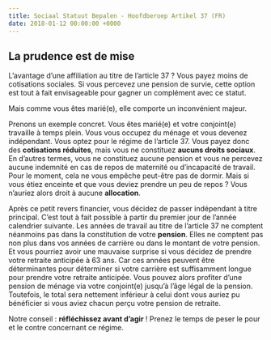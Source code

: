 ```yaml
---
title: Sociaal Statuut Bepalen - Hoofdberoep Artikel 37 (FR)
date: 2018-01-12 00:00:00 +0000
---
```

## La prudence est de mise

L’avantage d’une affiliation au titre de l’article 37 ? Vous payez moins de cotisations sociales. Si vous percevez une pension de survie, cette option est tout à fait envisageable pour gagner un complément avec ce statut.

Mais comme vous êtes marié(e), elle comporte un inconvénient majeur.

Prenons un exemple concret. Vous êtes marié(e) et votre conjoint(e) travaille à temps plein. Vous vous occupez du ménage et vous devenez indépendant. Vous optez pour le régime de l’article 37. Vous payez donc des **cotisations réduites**, mais vous ne constituez **aucuns droits sociaux**. En d’autres termes, vous ne constituez aucune pension et vous ne percevez aucune indemnité en cas de repos de maternité ou d’incapacité de travail. Pour le moment, cela ne vous empêche peut-être pas de dormir. Mais si vous étiez enceinte et que vous deviez prendre un peu de repos ? Vous n’auriez alors droit à aucune **allocation**.

Après ce petit revers financier, vous décidez de passer indépendant à titre principal. C’est tout à fait possible à partir du premier jour de l’année calendrier suivante. Les années de travail au titre de l’article 37 ne comptent néanmoins pas dans la constitution de votre **pension**. Elles ne comptent pas non plus dans vos années de carrière ou dans le montant de votre pension. Et vous pourriez avoir une mauvaise surprise si vous décidez de prendre votre retraite anticipée à 63 ans. Car ces années peuvent être déterminantes pour déterminer si votre carrière est suffisamment longue pour prendre votre retraite anticipée. Vous pouvez alors profiter d’une pension de ménage via votre conjoint(e) jusqu’à l’âge légal de la pension. Toutefois, le total sera nettement inférieur à celui dont vous auriez pu bénéficier si vous aviez chacun perçu votre pension de retraite.

Notre conseil : **réfléchissez avant d’agir** ! Prenez le temps de peser le pour et le contre concernant ce régime.